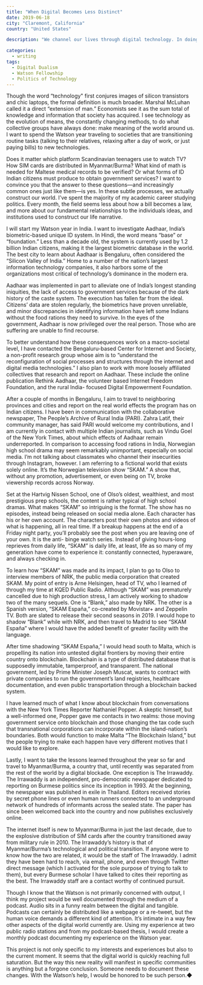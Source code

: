 ```yaml
---
title: "When Digital Becomes Less Distinct"
date: 2019-06-18
city: "Claremont, California"
country: "United States"

description: "We channel our lives through digital technology. In doing so we change our relationship to reality faster than we can understand the implications. From SIM cards to social media and biometrics to blockchain, I will spend the year examining the societal, political, and personal effects of our increasingly networked lives."

categories:
  - writing
tags:
  - Digital Dualism
  - Watson Fellowship
  - Politics of Technology
---
```


Though the word “technology" first conjures images of silicon transistors and chic laptops, the formal definition is much broader. Marshal McLuhan called it a direct “extension of man.” Economists see it as the sum total of knowledge and information that society has acquired. I see technology as the evolution of means, the constantly changing methods, to do what collective groups have always done: make meaning of the world around us. I want to spend the Watson year traveling to societies that are transitioning routine tasks (talking to their relatives, relaxing after a day of work, or just paying bills) to new technologies.

Does it matter which platform Scandinavian teenagers use to watch TV? How SIM cards are distributed in Myanmar/Burma? What kind of math is needed for Maltese medical records to be verified? Or what forms of ID Indian citizens must produce to obtain government services? I want to convince you that the answer to these questions—and increasingly common ones just like them—is yes. In these subtle processes, we actually construct our world. I’ve spent the majority of my academic career studying politics. Every month, the field seems less about how a bill becomes a law, and more about our fundamental relationships to the individuals ideas, and institutions used to construct our life narrative.

I will start my Watson year in India. I want to investigate Aadhaar, India’s biometric-based unique ID system. In Hindi, the word means “base” or “foundation.” Less than a decade old, the system is currently used by 1.2 billion Indian citizens, making it the largest biometric database in the world. The best city to learn about Aadhaar is Bengaluru, often considered the “Silicon Valley of India.” Home to a number of the nation’s largest information technology companies, it also harbors some of the organizations most critical of technology’s dominance in the modern era.

Aadhaar was implemented in part to alleviate one of India’s longest standing iniquities, the lack of access to government services because of the dark history of the caste system. The execution has fallen far from the ideal. Citizens’ data are stolen regularly, the biometrics have proven unreliable, and minor discrepancies in identifying information have left some Indians without the food rations they need to survive. In the eyes of the government, Aadhaar is now privileged over the real person. Those who are suffering are unable to find recourse.

To better understand how these consequences work on a macro-societal level, I have contacted the Bengaluru-based Center for Internet and Society, a non-profit research group whose aim is to “understand the reconfiguration of social processes and structures through the internet and digital media technologies.” I also plan to work with more loosely affiliated collectives that research and report on Aadhaar. These include the online publication Rethink Aadhaar, the volunteer based Internet Freedom Foundation, and the rural India- focused Digital Empowerment Foundation.

After a couple of months in Bengaluru, I aim to travel to neighboring provinces and cities and report on the real world effects the program has on Indian citizens. I have been in communication with the collaborative newspaper, The People’s Archive of Rural India (PARI). Zahra Latif, their community manager, has said PARI would welcome my contributions, and I am currently in contact with multiple Indian journalists, such as Vindu Goel of the New York Times, about which effects of Aadhaar remain underreported.
In comparison to accessing food rations in India, Norwegian high school drama may seem remarkably unimportant, especially on social media. I’m not talking about classmates who channel their insecurities through Instagram, however. I am referring to a fictional world that exists solely online. It’s the Norwegian television show “SKAM.” A show that, without any promotion, advertisement, or even being on TV, broke viewership records across Norway.

Set at the Hartvig Nissen School, one of Olso’s oldest, wealthiest, and most prestigious prep schools, the content is rather typical of high school dramas. What makes “SKAM” so intriguing is the format. The show has no episodes, instead being released on social media alone. Each character has his or her own account. The characters post their own photos and videos of what is happening, all in real time. If a breakup happens at the end of a Friday night party, you’ll probably see the post when you are leaving one of your own. It is the anti- binge watch series. Instead of giving hours-long reprieves from daily life, “SKAM” is daily life, at least, life as so many of my generation have come to experience it: constantly connected, hyperaware, and always checking in.

To learn how “SKAM” was made and its impact, I plan to go to Olso to interview members of NRK, the public media corporation that created SKAM. My point of entry is Arne Helsingen, head of TV, who I learned of through my time at KQED Public Radio. Although “SKAM” was prematurely cancelled due to high production stress, I am actively working to shadow two of the many sequels. One is “Blank,” also made by NRK. The other is a Spanish version, “SKAM España,” co-created by Movistar+ and Zeppelin TV. Both are slated to release their second seasons in 2019. I would hope to shadow “Blank” while with NRK, and then travel to Madrid to see “SKAM España” where I would have the added benefit of greater facility with the language.

After time shadowing “SKAM España,” I would head south to Malta, which is propelling its nation into untested digital frontiers by moving their entire country onto blockchain. Blockchain is a type of distributed database that is supposedly immutable, tamperproof, and transparent. The national government, led by Prime Minister Joseph Muscat, wants to contract with private companies to run the government’s land registries, healthcare documentation, and even public transportation through a blockchain backed system.

I have learned much of what I know about blockchain from conversations with the New York Times Reporter Nathaniel Popper. A skeptic himself, but a well-informed one, Popper gave me contacts in two realms: those moving government service onto blockchain and those changing the tax code such that transnational corporations can incorporate within the island-nation’s boundaries. Both would function to make Malta “The Blockchain Island,” but the people trying to make each happen have very different motives that I would like to explore.

Lastly, I want to take the lessons learned throughout the year so far and travel to Myanmar/Burma, a country that, until recently was separated from the rest of the world by a digital blockade. One exception is The Irrawaddy. The Irrawaddy is an independent, pro-democratic newspaper dedicated to reporting on Burmese politics since its inception in 1993. At the beginning, the newspaper was published in exile in Thailand. Editors received stories by secret phone lines or even human runners connected to an underground network of hundreds of informants across the sealed state. The paper has since been welcomed back into the country and now publishes exclusively online.

The internet itself is new to Myanmar/Burma in just the last decade, due to the explosive distribution of SIM cards after the country transitioned away from military rule in 2010. The Irrawaddy’s history is that of Myanmar/Burma’s technological and political transition. If anyone were to know how the two are related, it would be the staff of The Irrawaddy. I admit they have been hard to reach, via email, phone, and even through Twitter direct message (which I activated for the sole purpose of trying to talk to them), but every Burmese scholar I have talked to cites their reporting as the best. The Irrawaddy staff are a contact worthy of continued pursuit.

Though I know that the Watson is not primarily concerned with output, I think my project would be well documented through the medium of a podcast. Audio sits in a funny realm between the digital and tangible. Podcasts can certainly be distributed like a webpage or a re-tweet, but the human voice demands a different kind of attention. It’s intimate in a way few other aspects of the digital world currently are. Using my experience at two public radio stations and from my podcast-based thesis, I would create a monthly podcast documenting my experience on the Watson year.

This project is not only specific to my interests and experiences but also to the current moment. It seems that the digital world is quickly reaching full saturation. But the way this new reality will manifest in specific communities is anything but a forgone conclusion. Someone needs to document these changes. With the Watson’s help, I would be honored to be such person.◆
